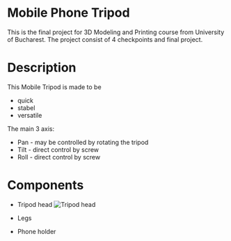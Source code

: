 
# Mobile Phone Tripod
This is the final project for 3D Modeling and Printing course from University of Bucharest.
The project consist of 4 checkpoints and final project. 

# Description
This Mobile Tripod is made to be
* quick
* stabel
* versatile

The main 3 axis:
* Pan  - may be controlled by rotating the tripod
* Tilt - direct control by screw
* Roll - direct control by screw

# Components

* Tripod head
![Tripod head](https://user-images.githubusercontent.com/72545287/115693384-8b10ea80-a368-11eb-8ca0-1fd49fbb505f.jpg)
* Legs

* Phone holder
